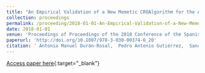 ```yaml
---
title: "An Empirical Validation of a New Memetic CROAlgorithm for the Approximation of Time Series"
collection: proceedings
permalink: /proceeding/2018-01-01-An-Empirical-Validation-of-a-New-Memetic-CROAlgorithm-for-the-Approximation-of-Time-Series
date: 2018-01-01
venue: 'Proceedings of Proceedings of the 2018 Conference of the Spanish Association for Artificial Intelligence (CAEPIA2018)'
paperurl: 'http://doi.org/10.1007/978-3-030-00374-6_20'
citation: ' Antonio Manuel Durán-Rosal,  Pedro Antonio Gutiérrez,  Sancho Salcedo-Sanz,  César Hervás-Martínez, &quot;An Empirical Validation of a New Memetic CROAlgorithm for the Approximation of Time Series.&quot; Proceedings of Proceedings of the 2018 Conference of the Spanish Association for Artificial Intelligence (CAEPIA2018), Vol.11160, 2018, Granada (Spain), pp.209-218.'
---
```

[Access paper here](http://doi.org/10.1007/978-3-030-00374-6_20){:target="_blank"}
